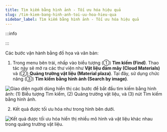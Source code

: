 ```yaml
---
title: Tìm kiếm bằng hình ảnh - Tối ưu hóa hiệu quả
slug: /tim-kiem-bang-hinh-anh-toi-uu-hoa-hieu-qua
sidebar_label: Tìm kiếm bằng hình ảnh - Tối ưu hóa hiệu quả
---
```


:::info

:::

Các bước vận hành bằng đồ họa và văn bản:

1. Trong menu bên trái, nhấp vào biểu tượng (①) **Tìm kiếm (Find)**. Thao tác này sẽ mở ra các thư viện như **Vật liệu đám mây (Cloud Materials)** và (②) **Quảng trường vật liệu (Material plaza)**. Tại đây, sử dụng chức năng (③) **Tìm kiếm bằng hình ảnh (Search by image)**.

![Giao diện người dùng hiển thị các bước để bắt đầu tìm kiếm bằng hình ảnh: (1) Biểu tượng Tìm kiếm, (2) Quảng trường vật liệu, và (3) nút Tìm kiếm bằng hình ảnh.](https://storage.googleapis.com/jegavn_kb/images/7ba8917c-f5b8-4f6d-84f9-f9c4adb6a5de.png)

2. Kết quả được tối ưu hóa như trong hình bên dưới.

![Kết quả được tối ưu hóa hiển thị nhiều mô hình và vật liệu khác nhau trong quảng trường vật liệu.](https://storage.googleapis.com/jegavn_kb/images/795420c7-1ae7-496b-b3ed-8790c7e37ed9.png)